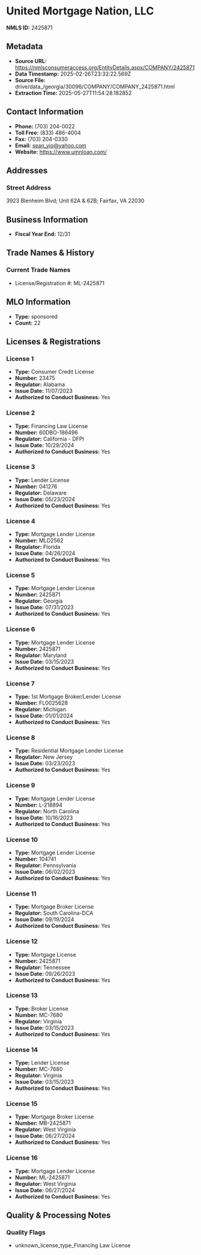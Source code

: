 # United Mortgage Nation, LLC

**NMLS ID:** 2425871

## Metadata
- **Source URL:** https://nmlsconsumeraccess.org/EntityDetails.aspx/COMPANY/2425871
- **Data Timestamp:** 2025-02-26T23:32:22.569Z
- **Source File:** drive/data_/georgia/30096/COMPANY/COMPANY_2425871.html
- **Extraction Time:** 2025-05-27T11:54:28.182852

## Contact Information
- **Phone:** (703) 204-0022
- **Toll Free:** (833) 486-4004
- **Fax:** (703) 204-0330
- **Email:** sean_yio@yahoo.com
- **Website:** https://www.umnloan.com/

## Addresses
### Street Address
3923 Blenheim Blvd; Unit 62A & 62B; Fairfax, VA 22030

## Business Information
- **Fiscal Year End:** 12/31

## Trade Names & History
### Current Trade Names
- License/Registration #: ML-2425871

## MLO Information
- **Type:** sponsored
- **Count:** 22

## Licenses & Registrations

### License 1
- **Type:** Consumer Credit License
- **Number:** 23475
- **Regulator:** Alabama
- **Issue Date:** 11/07/2023
- **Authorized to Conduct Business:** Yes

### License 2
- **Type:** Financing Law License
- **Number:** 60DBO-186496
- **Regulator:** California - DFPI
- **Issue Date:** 10/29/2024
- **Authorized to Conduct Business:** Yes

### License 3
- **Type:** Lender License
- **Number:** 041276
- **Regulator:** Delaware
- **Issue Date:** 05/23/2024
- **Authorized to Conduct Business:** Yes

### License 4
- **Type:** Mortgage Lender License
- **Number:** MLD2562
- **Regulator:** Florida
- **Issue Date:** 04/26/2024
- **Authorized to Conduct Business:** Yes

### License 5
- **Type:** Mortgage Lender License
- **Number:** 2425871
- **Regulator:** Georgia
- **Issue Date:** 07/31/2023
- **Authorized to Conduct Business:** Yes

### License 6
- **Type:** Mortgage Lender License
- **Number:** 2425871
- **Regulator:** Maryland
- **Issue Date:** 03/15/2023
- **Authorized to Conduct Business:** Yes

### License 7
- **Type:** 1st Mortgage Broker/Lender License
- **Number:** FL0025628
- **Regulator:** Michigan
- **Issue Date:** 01/01/2024
- **Authorized to Conduct Business:** Yes

### License 8
- **Type:** Residential Mortgage Lender License
- **Regulator:** New Jersey
- **Issue Date:** 03/23/2023
- **Authorized to Conduct Business:** Yes

### License 9
- **Type:** Mortgage Lender License
- **Number:** L-218894
- **Regulator:** North Carolina
- **Issue Date:** 10/16/2023
- **Authorized to Conduct Business:** Yes

### License 10
- **Type:** Mortgage Lender License
- **Number:** 104741
- **Regulator:** Pennsylvania
- **Issue Date:** 06/02/2023
- **Authorized to Conduct Business:** Yes

### License 11
- **Type:** Mortgage Broker License
- **Regulator:** South Carolina-DCA
- **Issue Date:** 09/19/2024
- **Authorized to Conduct Business:** Yes

### License 12
- **Type:** Mortgage License
- **Number:** 2425871
- **Regulator:** Tennessee
- **Issue Date:** 09/26/2023
- **Authorized to Conduct Business:** Yes

### License 13
- **Type:** Broker License
- **Number:** MC-7680
- **Regulator:** Virginia
- **Issue Date:** 03/15/2023
- **Authorized to Conduct Business:** Yes

### License 14
- **Type:** Lender License
- **Number:** MC-7680
- **Regulator:** Virginia
- **Issue Date:** 03/15/2023
- **Authorized to Conduct Business:** Yes

### License 15
- **Type:** Mortgage Broker License
- **Number:** MB-2425871
- **Regulator:** West Virginia
- **Issue Date:** 06/27/2024
- **Authorized to Conduct Business:** Yes

### License 16
- **Type:** Mortgage Lender License
- **Number:** ML-2425871
- **Regulator:** West Virginia
- **Issue Date:** 06/27/2024
- **Authorized to Conduct Business:** Yes

## Quality & Processing Notes
### Quality Flags
- unknown_license_type_Financing Law License
